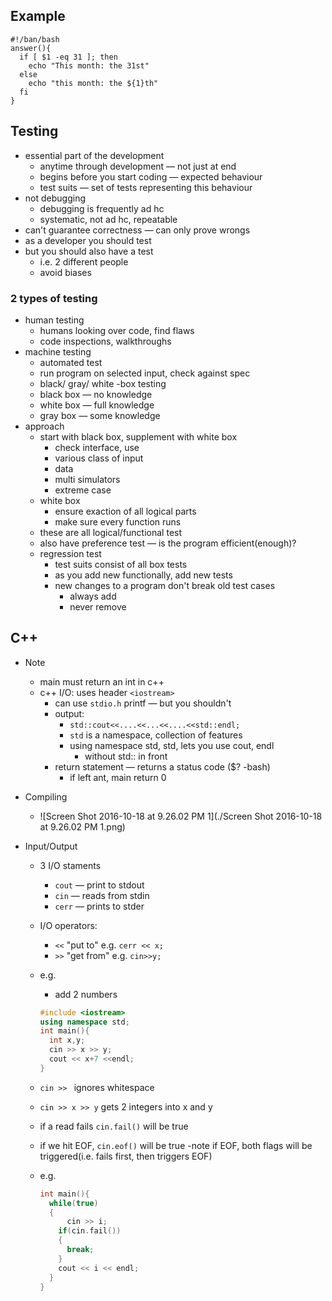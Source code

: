 ## Example

```shell
#!/ban/bash
answer(){
  if [ $1 -eq 31 ]; then
  	echo "This month: the 31st"
  else
  	echo "this month: the ${1}th"
  fi
}
```

## Testing

- essential part of the development
  - anytime through development — not just at end
  - begins before you start coding — expected behaviour
  - test suits — set of tests representing this behaviour
- not debugging
  - debugging is frequently ad hc
  - systematic, not ad hc, repeatable
- can't guarantee correctness — can only prove wrongs
- as a developer you should test
- but you should also have a test
  - i.e. 2 different people
  - avoid biases

### 2 types of testing

- human testing
  - humans looking over code, find flaws
  - code inspections, walkthroughs
- machine testing
  - automated test
  - run program on selected input, check against spec
  - black/ gray/ white -box testing
  - black box — no knowledge
  - white box — full knowledge
  - gray box — some knowledge
- approach
  - start with black box, supplement with white box
    - check interface, use
    - various class of input
    - data
    - multi simulators
    - extreme case
  - white box
    - ensure exaction of all logical parts
    - make sure every function runs
  - these are all logical/functional test
  - also have preference test — is the program efficient(enough)?
  - regression test
    - test suits consist of all box tests
    - as you add new functionally, add new tests
    - new changes to a program don't break old test cases
      - always add
      - never remove

## C++

- Note

  - main must return an int in c++
  - c++ I/O: uses header `<iostream>`
    - can use `stdio.h` printf — but you shouldn't 
    - output:
      - `std::cout<<....<<...<<....<<std::endl;`
      - `std` is a namespace, collection of features
      - using namespace std, std, lets you use cout, endl
        - without std:: in front
    - return statement — returns a status code ($? -bash)
      - if left ant, main return 0

- Compiling

  - ![Screen Shot 2016-10-18 at 9.26.02 PM 1](./Screen Shot 2016-10-18 at 9.26.02 PM 1.png)

- Input/Output

  - 3 I/O staments

    - `cout` — print to stdout
    - `cin` — reads from stdin
    - `cerr` — prints to stder

  - I/O operators:

    - `<<` "put to" e.g. `cerr << x;`
    - `>>` "get from" e.g. `cin>>y;`

  - e.g.

    - add 2 numbers

    ```c++
    #include <iostream>
    using namespace std;
    int main(){
      int x,y;
      cin >> x >> y;
      cout << x+7 <<endl;
    }
    ```

  - `cin >> ` ignores whitespace

  - `cin >> x >> y` gets 2 integers into x and y

  - if a read fails `cin.fail()` will be true

  - if we hit EOF, `cin.eof()` will be true -note if EOF, both flags will be triggered(i.e. fails first, then triggers EOF)

  - e.g.

    ```c++
    int main(){
      while(true)
      {
          cin >> i;
        if(cin.fail())
        {
          break;
        }
        cout << i << endl;
      }
    }
    ```

    ​

